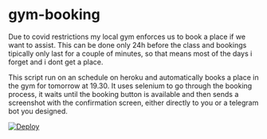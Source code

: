 # gym-booking
Due to covid restrictions my local gym enforces us to book a place if we want to assist. This can be done only 24h before the class and bookings tipically only last for a couple of minutes, so that means most of the days i forget and i dont get a place.

This script run on an schedule on heroku and automatically books a place in the gym for tomorrow at 19.30. It uses selenium to go through the booking process, it waits until the booking button is available and then sends a screenshot with the confirmation screen, either directly to you or a telegram bot you designed.

[![Deploy](https://www.herokucdn.com/deploy/button.svg)](https://heroku.com/deploy)

